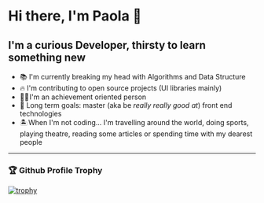 # Hi there, I'm Paola 👋

## I'm a curious Developer, thirsty to learn something new

- 📚 I'm currently breaking my head with Algorithms and Data Structure
- 🔥 I'm contributing to open source projects (UI libraries mainly)
- 👩‍🎓 I'm an achievement oriented person
- 🥅 Long term goals: master (aka be *really really good at*) front end technologies
- 🏝️ When I'm not coding... I'm travelling around the world, doing sports, playing theatre, reading some articles or spending time with my dearest people
---

### 🏆 Github Profile Trophy 
[![trophy](https://github-profile-trophy.vercel.app/?username=paolapog&no-bg=true&row=1&theme=onedark)](https://github.com/ryo-ma/github-profile-trophy)

